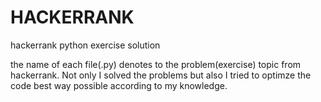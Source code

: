 # HACKERRANK
hackerrank python exercise solution

the name of each file(.py) denotes to the problem(exercise) topic from hackerrank. 
Not only I solved the problems but also I tried to optimze the code best way possible according to my knowledge.

